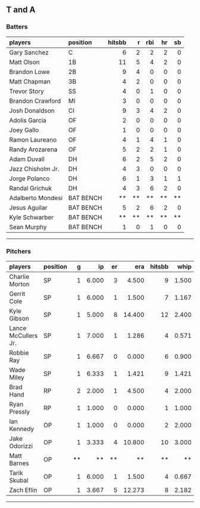 ## T and A

### Batters

 
|players           |position  | hitsbb|  r| rbi| hr| sb| 
|:-----------------|:---------|------:|--:|---:|--:|--:| 
|Gary Sanchez      |C         |      6|  2|   2|  2|  0| 
|Matt Olson        |1B        |     11|  5|   4|  2|  0| 
|Brandon Lowe      |2B        |      9|  4|   0|  0|  0| 
|Matt Chapman      |3B        |      4|  2|   0|  0|  0| 
|Trevor Story      |SS        |      4|  0|   1|  0|  0| 
|Brandon Crawford  |MI        |      3|  0|   0|  0|  0| 
|Josh Donaldson    |CI        |      9|  3|   4|  2|  0| 
|Adolis Garcia     |OF        |      2|  0|   0|  0|  0| 
|Joey Gallo        |OF        |      1|  0|   0|  0|  0| 
|Ramon Laureano    |OF        |      4|  1|   4|  1|  0| 
|Randy Arozarena   |OF        |      5|  2|   2|  1|  0| 
|Adam Duvall       |DH        |      6|  2|   5|  2|  0| 
|Jazz Chisholm Jr. |DH        |      4|  3|   0|  0|  0| 
|Jorge Polanco     |DH        |      6|  1|   3|  1|  1| 
|Randal Grichuk    |DH        |      4|  3|   6|  2|  0| 
|Adalberto Mondesi |BAT BENCH |     **| **|  **| **| **| 
|Jesus Aguilar     |BAT BENCH |      5|  2|   6|  2|  0| 
|Kyle Schwarber    |BAT BENCH |     **| **|  **| **| **| 
|Sean Murphy       |BAT BENCH |      1|  0|   1|  0|  0| 


* * *

### Pitchers

 
|players             |position |  g|    ip| er|    era| hitsbb|  whip| so|  w| sv| 
|:-------------------|:--------|--:|-----:|--:|------:|------:|-----:|--:|--:|--:| 
|Charlie Morton      |SP       |  1| 6.000|  3|  4.500|      9| 1.500|  8|  0|  0| 
|Gerrit Cole         |SP       |  1| 6.000|  1|  1.500|      7| 1.167| 11|  1|  0| 
|Kyle Gibson         |SP       |  1| 5.000|  8| 14.400|     12| 2.400|  2|  0|  0| 
|Lance McCullers Jr. |SP       |  1| 7.000|  1|  1.286|      4| 0.571| 10|  1|  0| 
|Robbie Ray          |SP       |  1| 6.667|  0|  0.000|      6| 0.900|  8|  1|  0| 
|Wade Miley          |SP       |  1| 6.333|  1|  1.421|      9| 1.421|  8|  1|  0| 
|Brad Hand           |RP       |  2| 2.000|  1|  4.500|      4| 2.000|  4|  1|  1| 
|Ryan Pressly        |RP       |  1| 1.000|  0|  0.000|      1| 1.000|  1|  0|  1| 
|Ian Kennedy         |OP       |  1| 1.000|  0|  0.000|      2| 2.000|  1|  0|  0| 
|Jake Odorizzi       |OP       |  1| 3.333|  4| 10.800|     10| 3.000|  1|  0|  0| 
|Matt Barnes         |OP       | **|    **| **|     **|     **|    **| **| **| **| 
|Tarik Skubal        |OP       |  1| 6.000|  1|  1.500|      4| 0.667|  4|  1|  0| 
|Zach Eflin          |OP       |  1| 3.667|  5| 12.273|      8| 2.182|  5|  0|  0| 


* * *


